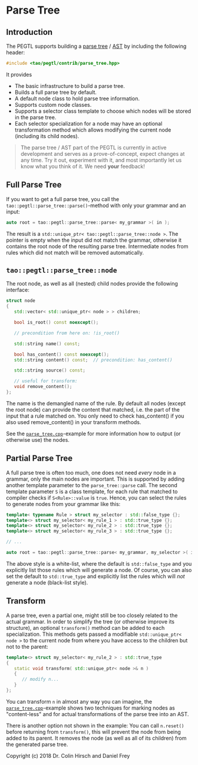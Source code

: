 # Parse Tree

## Introduction

The PEGTL supports building a [parse tree](https://en.wikipedia.org/wiki/Parse_tree) / [AST](https://en.wikipedia.org/wiki/Abstract_syntax_tree) by including the following header:

```c++
#include <tao/pegtl/contrib/parse_tree.hpp>
```

It provides

* The basic infrastructure to build a parse tree.
* Builds a full parse tree by default.
* A default node class to hold parse tree information.
* Supports custom node classes.
* Supports a selector class template to choose which nodes will be stored in the parse tree.
* Each selector specialization for a node may have an optional transformation method which allows modifying the current node (including its child nodes).

> The parse tree / AST part of the PEGTL is currently in active development and serves as a prove-of-concept, expect changes at any time. Try it out, experiment with it, and most importantly let us know what you think of it. We need **your** feedback!

## Full Parse Tree

If you want to get a full parse tree, you call the `tao::pegtl::parse_tree::parse()`-method with only your grammar and an input:

```c++
auto root = tao::pegtl::parse_tree::parse< my_grammar >( in );
```

The result is a `std::unique_ptr< tao::pegtl::parse_tree::node >`. The pointer is empty when the input did not match the grammar, otherwise it contains the root node of the resulting parse tree. Intermediate nodes from rules which did not match will be removed automatically.

## `tao::pegtl::parse_tree::node`

The root node, as well as all (nested) child nodes provide the following interface:

```c++
struct node
{
   std::vector< std::unique_ptr< node > > children;

   bool is_root() const noexcept();

   // precondition from here on: !is_root()

   std::string name() const;

   bool has_content() const noexcept();
   std::string content() const;  // precondition: has_content()

   std::string source() const;

   // useful for transform:
   void remove_content();
};
```

The name is the demangled name of the rule. By default all nodes (except the root node) can provide the content that matched, i.e. the part of the input that a rule matched on. You only need to check has_content() if you also used remove_content() in your transform methods.

See the [`parse_tree.cpp`](https://github.com/taocpp/PEGTL/blob/master/src/example/pegtl/parse_tree.cpp)-example for more information how to output (or otherwise use) the nodes.

## Partial Parse Tree

A full parse tree is often too much, one does not need *every* node in a grammar, only the main nodes are important. This is supported by adding another template parameter to the `parse_tree::parse` call. The second template parameter `S` is a class template, for each rule that matched to compiler checks if `S<Rule>::value` is `true`. Hence, you can select the rules to generate nodes from your grammar like this:

```c++
template< typename Rule > struct my_selector : std::false_type {};
template<> struct my_selector< my_rule_1 > : std::true_type {};
template<> struct my_selector< my_rule_2 > : std::true_type {};
template<> struct my_selector< my_rule_3 > : std::true_type {};

// ...

auto root = tao::pegtl::parse_tree::parse< my_grammar, my_selector >( in );
```

The above style is a white-list, where the default is `std::false_type` and you explicitly list those rules which will generate a node. Of course, you can also set the default to `std::true_type` and explicitly list the rules which will *not* generate a node (black-list style).

## Transform

A parse tree, even a partial one, might still be too closely related to the actual grammar. In order to simplify the tree (or otherwise improve its structure), an optional `transform()` method can be added to each specialization. This methods gets passed a modifiable `std::unique_ptr< node >` to the current node from where you have access to the children but not to the parent:

```c++
template<> struct my_selector< my_rule_2 > : std::true_type
{
   static void transform( std::unique_ptr< node >& n )
   {
      // modify n...
   }
};
```

You can transform `n` in almost any way you can imagine, the [`parse_tree.cpp`](https://github.com/taocpp/PEGTL/blob/master/src/example/pegtl/parse_tree.cpp)-example shows two techniques for marking nodes as "content-less" and for actual transformations of the parse tree into an AST.

There is another option not shown in the example: You can call `n.reset()` before returning from `transform()`, this will prevent the node from being added to its parent. It removes the node (as well as all of its children) from the generated parse tree.

Copyright (c) 2018 Dr. Colin Hirsch and Daniel Frey
